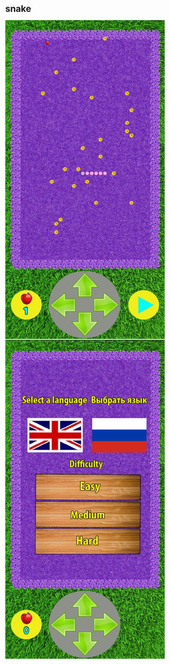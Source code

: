 # snake
![Image alt](https://github.com/SergeyG22/snake/blob/master/4.png)
![Image alt](https://github.com/SergeyG22/snake/blob/master/5.png)

